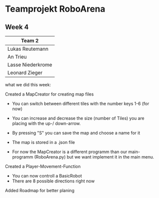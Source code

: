 # Teamprojekt RoboArena
## Week 4

| Team 2 |
| ----------------- |
| Lukas Reutemann   | 
| An Trieu          | 
| Lasse Niederkrome |
| Leonard Zieger    |


what we did this week:

Created a MapCreator for creating map files
- You can switch between different tiles with the number keys 1-6 (for now)
- You can increase and decrease the size (number of Tiles) you are placing with the up-/ down-arrow.
- By pressing "S" you can save the map and choose a name for it
- The map is stored in a .json file

- For now the MapCreator is a different programm than our main-programm (RoboArena.py) but we want implement it
  in the main menu.


Created a Player-Movement-Function
- You can now controll a BasicRobot
- There are 8 possible directions right now


Added Roadmap for better planing

